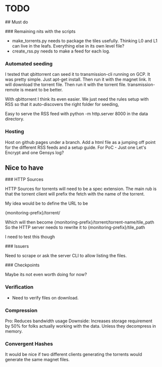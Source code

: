 
# TODO

## Must do

### Remaining nits with the scripts

* make_torrents.py needs to package the tiles usefully. Thinking L0 and L1 can live in the leafs. Everything else in its own level file?
* create_rss.py needs to make a feed for each log.

### Automated seeding

I tested that qbittorrent can seed it to transmission-cli running on GCP. It was pretty simple. Just apt-get install. Then run it with the magnet link. It will download the torrent  file. Then run it with the torrent file. transmission-remote is meant to be better.

With qbittorrent I think its even easier. We just need the rules setup with RSS so that it auto-discovers the right folder for seeding,

Easy to serve the RSS feed with python -m http.server 8000 in the data directory.

### Hosting

Host on github pages under a branch.
Add a html file as a jumping off point for the different RSS feeds and a setup guide.
For PoC - Just one Let's Encrypt and one Gensys log?

## Nice to have

### HTTP Sources

HTTP Sources for torrents will need to be a spec extension. The main rub is that the torrent client will prefix the fetch with the name of the torrent.

My idea would be to define the URL to be

{monitoring-prefix}/torrent/

Which will then become {monitoring-prefix}/torrent/torrent-name/tile_path
So the HTTP server needs to rewrite it to {monitoring-prefix}/tile_path

I need to test this though

### Issuers

Need to scrape or ask the server CLI to allow listing the files.

### Checkpoints

Maybe its not even worth doing for now?

### Verification

* Need to verify files on download.

### Compression

Pro: Reduces bandwidth usage
Downside: Increases storage requirement by 50% for folks actually working with the data. Unless they decompress in memory.

### Convergent Hashes

It would be nice if two different clients generating the torrents would generate the same magnet files.